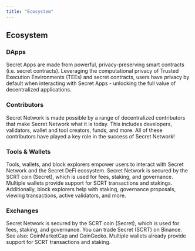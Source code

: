 ```yaml
---
title: "Ecosystem"
---
```


<!-- Page title -->
<column>

<block>

<hero-title>

## Ecosystem

</hero-title>

</block>

</column>

<!-- block header -->
<column number="2" number-m="2" number-s="1" weight="left">

<block>

### DApps

Secret Apps are made from powerful, privacy-preserving smart contracts (i.e. secret contracts). Leveraging the
computational privacy of Trusted Execution Environments (TEEs) and secret contracts, users have privacy by default
when interacting with Secret Apps - unlocking the full value of decentralized applications.

</block>

</column>

<!-- DApps -->
<column class="spacer-s">

<block>

<card-grid title="Secret Apps" collection="dApps" :pageSize="5" :isPaginated="false"></card-grid>

</block>

</column>

<!-- block header -->
<column number="2" number-m="2" number-s="1" weight="left">

<block>

### Contributors

Secret Network is made possible by a range of decentralized contributors that make Secret Network what it is today.
This includes developers, validators, wallet and tool creators, funds, and more. All of these contributors have played
a key role in the success of Secret Network!

</block>

</column>

<!-- Contributors -->
<column class="spacer-s contributors-container">

<block>

<card-grid title="Contributors" collection="contributors" :pageSize="15" :isPaginated="true"></card-grid>

</block>

</column>

<!-- block header -->
<column number="2" number-m="2" number-s="1" weight="left">

<block>

### Tools & Wallets

Tools, wallets, and block explorers empower users to interact with Secret Network and the Secret DeFi ecosystem.
Secret Network is secured by the SCRT coin (Secret), which is used for fees, staking, and governance. Multiple wallets
provide support for SCRT transactions and stakings. Additionally, block explorers help with staking, governance
proposals, viewing transactions, active validators, and more.

</block>

</column>

<!-- Tools and Wallets -->
<column class="spacer-s tools-and-wallets-container">

<block>

<card-grid title="Tools & Wallets" collection="toolsAndWallets" :pageSize="15" :isPaginated="false"></card-grid>

</block>

</column>

<!-- block header -->
<column id="wallet-support" number="2" number-m="1" number-s="1" weight="left">

<block>

### Exchanges

Secret Network is secured by the SCRT coin (Secret), which is used for fees, staking, and governance. You can trade
Secret (SCRT) on Binance. See also: CoinMarketCap and CoinGecko. Multiple wallets already provide support for SCRT
transactions and staking.

</block>

</column>

<!-- Exchanges -->
<column class="spacer-s">

<block>

<card-grid title="Exchanges" collection="exchanges" :pageSize="15" :isPaginatd="false"></card-grid>

</block>

</column>
